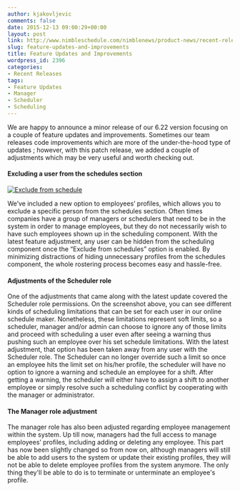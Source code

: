 ```yaml
---
author: kjakovljevic
comments: false
date: 2015-12-13 09:00:29+00:00
layout: post
link: http://www.nimbleschedule.com/nimblenews/product-news/recent-releases/feature-updates-and-improvements/
slug: feature-updates-and-improvements
title: Feature Updates and Improvements
wordpress_id: 2396
categories:
- Recent Releases
tags:
- Feature Updates
- Manager
- Scheduler
- Scheduling
---
```


We are happy to announce a minor release of our 6.22 version focusing on a couple of feature updates and improvements. Sometimes our team releases code improvements which are more of the under-the-hood type of updates ; however, with this patch release, we added a couple of adjustments which may be very useful and worth checking out.



#### Excluding a user from the schedules section



[![Exclude from schedule](http://www.nimbleschedule.com/wp-content/uploads/2015/12/exclude-from-schedule-thumb.jpg)](http://www.nimbleschedule.com/wp-content/uploads/2015/12/exclude-from-schedule.jpg)  
  
  


We’ve included a new option to employees’ profiles, which allows you to exclude a specific person from the schedules section. Often times companies have a group of managers or schedulers that need to be in the system in order to manage employees, but they do not necessarily wish to have such employees shown up in the scheduling component. With the latest feature adjustment, any user can be hidden from the scheduling component once the “Exclude from schedules” option is enabled. By minimizing distractions of hiding unnecessary profiles from the schedules component, the whole rostering process becomes easy and hassle-free. 



#### Adjustments of the Scheduler role



One of the adjustments that came along with the latest update covered the Scheduler role permissions. On the screenshot above, you can see different kinds of scheduling limitations that can be set for each user in our online schedule maker. Nonetheless, these limitations represent soft limits, so a scheduler, manager and/or admin can choose to ignore any of those limits and proceed with scheduling a user even after seeing a warning thus pushing such an employee over his set schedule limitations. With the latest adjustment, that option has been taken away from any user with the Scheduler role. The Scheduler can no longer override such a limit so once an employee hits the limit set on his/her profile, the scheduler will have no option to ignore a warning and schedule an employee for a shift. After getting a warning, the scheduler will either have to assign a shift to another employee or simply resolve such a scheduling conflict by cooperating with the manager or administrator.




#### The Manager role adjustment



The manager role has also been adjusted regarding employee management within the system. Up till now, managers had the full access to manage employees’ profiles, including adding or deleting any employee. This part has now been slightly changed so from now on, although managers will still be able to add users to the system or update their existing profiles, they will not be able to delete employee profiles from the system anymore. The only thing they'll be able to do is to terminate or unterminate an employee's profile.

